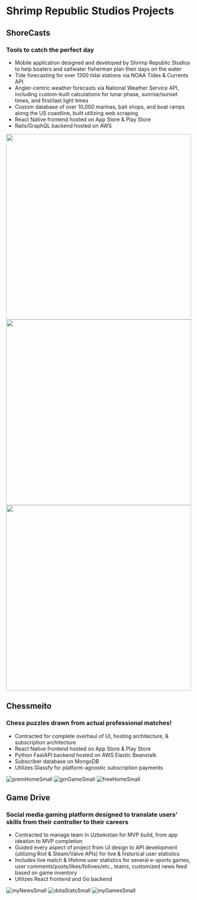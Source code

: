 # Shrimp Republic Studios Projects

## ShoreCasts
### Tools to catch the perfect day

* Mobile application designed and developed by Shrimp Republic Studios to help boaters and saltwater fisherman plan their days on the water
* Tide forecasting for over 1300 tidal stations via NOAA Tides & Currents API
* Angler-centric weather forecasts via National Weather Service API, including custom-built calculations for lunar phase, sunrise/sunset times, and first/last light times
* Custom database of over 10,000 marinas, bait shops, and boat ramps along the US coastline, built utilizing web scraping
* React Native frontend hosted on App Store & Play Store
* Rails/GraphQL backend hosted on AWS

<img src="https://github.com/user-attachments/assets/3813009c-1251-48f2-8012-641dcbc0d3d0" height="500px"> <img src="https://github.com/user-attachments/assets/7f1dba03-9a92-4fdd-a418-322b266f63f3" height="500px"> <img src="https://github.com/user-attachments/assets/24a285b4-52f1-4125-9929-3d78dd330d74" height="500px">

## Chessmeito
### Chess puzzles drawn from actual professional matches!


* Contracted for complete overhaul of UI, hosting architecture, & subscription architecture
* React Native frontend hosted on App Store & Play Store
* Python FastAPI backend hosted on AWS Elastic Beanstalk
* Subscriber database on MongoDB
* Utilizes Glassfy for platform-agnostic subscription payments

![premHomeSmall](https://github.com/cballrun/cballrun/assets/106977961/de811cd8-d783-4ab1-985b-2fec2140ebf3) ![gmGameSmall](https://github.com/cballrun/cballrun/assets/106977961/e39387c2-067d-4527-837e-87d9a34adf9d) ![freeHomeSmall](https://github.com/cballrun/cballrun/assets/106977961/4f3150ab-7078-467c-b547-74e2de4f62f4)

## Game Drive
### Social media gaming platform designed to translate users' skills from their controller to their careers

* Contracted to manage team in Uzbekistan for MVP build, from app ideation to MVP completion
* Guided every aspect of project from UI design to API development (utilizing Riot & Steam/Valve APIs) for live & historical user statistics
* Includes live match & lifetime user statistics for several e-sports games, user comments/posts/likes/follows/etc., teams, customized news feed based on game inventory
* Utilizes React frontend and Go backend

![myNewsSmall](https://github.com/cballrun/cballrun/assets/106977961/a22a66c6-a3fa-416b-a01d-a052c077e0b7) ![dotaStatsSmall](https://github.com/cballrun/cballrun/assets/106977961/65f87399-e3e0-4984-8e52-6d9c7cfc6cf4) ![myGamesSmall](https://github.com/cballrun/cballrun/assets/106977961/217c69de-fbe7-4c16-9540-f4ebf6f58e68)


<!--
**cballrun/cballrun** is a ✨ _special_ ✨ repository because its `README.md` (this file) appears on your GitHub profile.

Here are some ideas to get you started:

- 🔭 I’m currently working on ...
- 🌱 I’m currently learning ...
- 👯 I’m looking to collaborate on ...
- 🤔 I’m looking for help with ...
- 💬 Ask me about ...
- 📫 How to reach me: ...
- 😄 Pronouns: ...
- ⚡ Fun fact: ...
-->
